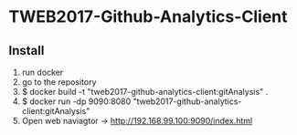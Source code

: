 # TWEB2017-Github-Analytics-Client

## Install

1. run docker
2. go to the repository
3. $ docker build -t "tweb2017-github-analytics-client:gitAnalysis" .
4. $ docker run -dp 9090:8080 "tweb2017-github-analytics-client:gitAnalysis"
5. Open web naviagtor -> http://192.168.99.100:9090/index.html

